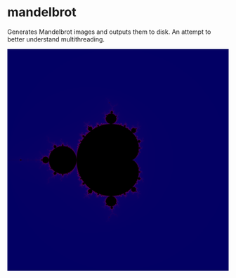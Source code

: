 # mandelbrot

Generates Mandelbrot images and outputs them to disk. An attempt to better understand multithreading.

![purple](img/purple.png)